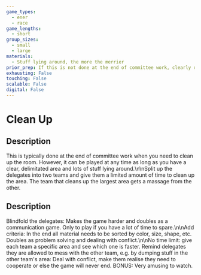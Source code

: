 ```yaml
---
game_types:
  - ener
  - race
game_lengths:
  - short
group_sizes:
  - small
  - large
materials:
  - Stuff lying around, the more the merrier
prior_prep: If this is not done at the end of committee work, clearly delimitate the area that needs to be cleaned up. You may also add more/remove mess according to what version you are playing and how complex you wish to make the game.
exhausting: False
touching: False
scalable: False
digital: False
---
```

# Clean Up

## Description
This is typically done at the end of committee work when you need to clean up the room. However, it can be played at any time as long as you have a clear, delimitated area and lots of stuff lying around.\n\nSplit up the delegates into two teams and give them a limited amount of time to clean up the area. The team that cleans up the largest area gets a massage from the other.

## Description
Blindfold the delegates: Makes the game harder and doubles as a communication game. Only to play if you have a lot of time to spare.\n\nAdd criteria: In the end all material needs to be sorted by color, size, shape, etc. Doubles as problem solving and dealing with conflict.\n\nNo time limit: give each team a specific area and see which one is faster. Remind delegates they are allowed to mess with the other team, e.g. by dumping stuff in the other team's area: Deal with conflict, make them realise they need to cooperate or else the game will never end. BONUS: Very amusing to watch.
